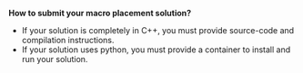 **How to submit your macro placement solution?**

- If your solution is completely in C++, you must provide source-code and compilation instructions.
- If your solution uses python, you must provide a container to install and run your solution.
